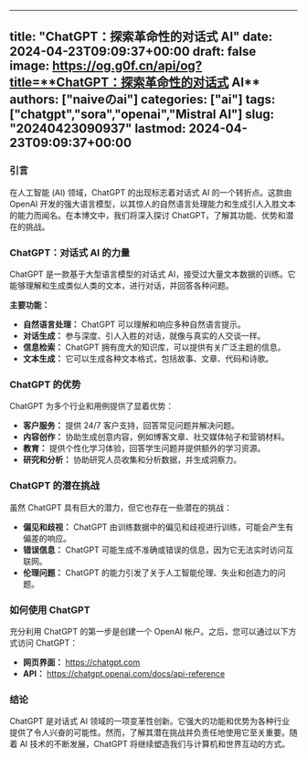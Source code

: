 
---
title: "**ChatGPT：探索革命性的对话式 AI**"
date: 2024-04-23T09:09:37+00:00
draft: false
image: https://og.g0f.cn/api/og?title=**ChatGPT：探索革命性的对话式 AI**
authors: ["naiveのai"]
categories: ["ai"]
tags: ["chatgpt","sora","openai","Mistral AI"]
slug: "20240423090937"
lastmod: 2024-04-23T09:09:37+00:00
---
### **引言**

在人工智能 (AI) 领域，ChatGPT 的出现标志着对话式 AI 的一个转折点。这款由 OpenAI 开发的强大语言模型，以其惊人的自然语言处理能力和生成引人入胜文本的能力而闻名。在本博文中，我们将深入探讨 ChatGPT，了解其功能、优势和潜在的挑战。

### **ChatGPT：对话式 AI 的力量**

ChatGPT 是一款基于大型语言模型的对话式 AI，接受过大量文本数据的训练。它能够理解和生成类似人类的文本，进行对话，并回答各种问题。

**主要功能：**

* **自然语言处理：** ChatGPT 可以理解和响应多种自然语言提示。
* **对话生成：** 参与深度、引人入胜的对话，就像与真实的人交谈一样。
* **信息检索：** ChatGPT 拥有庞大的知识库，可以提供有关广泛主题的信息。
* **文本生成：** 它可以生成各种文本格式，包括故事、文章、代码和诗歌。

### **ChatGPT 的优势**

ChatGPT 为多个行业和用例提供了显着优势：

* **客户服务：** 提供 24/7 客户支持，回答常见问题并解决问题。
* **内容创作：** 协助生成创意内容，例如博客文章、社交媒体帖子和营销材料。
* **教育：** 提供个性化学习体验，回答学生问题并提供额外的学习资源。
* **研究和分析：** 协助研究人员收集和分析数据，并生成洞察力。

### **ChatGPT 的潜在挑战**

虽然 ChatGPT 具有巨大的潜力，但它也存在一些潜在的挑战：

* **偏见和歧视：** ChatGPT 由训练数据中的偏见和歧视进行训练，可能会产生有偏差的响应。
* **错误信息：** ChatGPT 可能生成不准确或错误的信息，因为它无法实时访问互联网。
* **伦理问题：** ChatGPT 的能力引发了关于人工智能伦理、失业和创造力的问题。

### **如何使用 ChatGPT**

充分利用 ChatGPT 的第一步是创建一个 OpenAI 帐户。之后，您可以通过以下方式访问 ChatGPT：

* **网页界面：** https://chatgpt.com
* **API：** https://chatgpt.openai.com/docs/api-reference

### **结论**

ChatGPT 是对话式 AI 领域的一项变革性创新。它强大的功能和优势为各种行业提供了令人兴奋的可能性。然而，了解其潜在挑战并负责任地使用它至关重要。随着 AI 技术的不断发展，ChatGPT 将继续塑造我们与计算机和世界互动的方式。